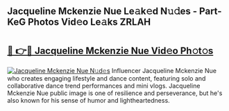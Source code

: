 ## Jacqueline Mckenzie Nue Le𝚊k𝚎d N𝚞𝚍es - Part-KeG Photos Vid𝚎o Le𝚊ks ZRLAH

# <h2><a href="http://fb0jo1.evod.top/?m=Jacqueline+Mckenzie+Nue">🔗 👉🔴 Jacqueline Mckenzie Nue Vid𝚎o Ph𝚘t𝚘s</a></h2>

[![Jacqueline Mckenzie Nue N𝚞d𝚎s](https://i.imgur.com/8V9OHl7.gif)](http://fb0jo1.evod.top/?m=Jacqueline+Mckenzie+Nue)
Influencer Jacqueline Mckenzie Nue who creates engaging lifestyle and dance content, featuring solo and collaborative dance trend performances and mini vlogs. Jacqueline Mckenzie Nue public image is one of resilience and perseverance, but he's also known for his sense of humor and lightheartedness. 

